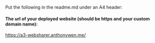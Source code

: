 Put the following in the readme.md under an A4 header:

#### The url of your deployed website (should be https and your custom domain name):

https://a3-websharer.anthonywen.me/
